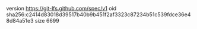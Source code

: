 version https://git-lfs.github.com/spec/v1
oid sha256:c2414d83018d39517b40b9b451f2af3323c87234b51c539fdce36e48d84a51e3
size 6699
